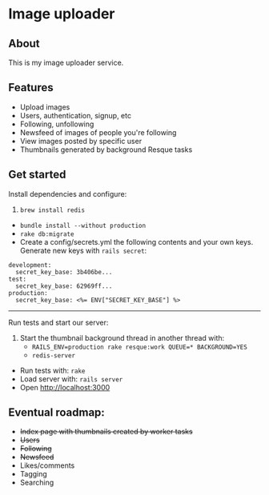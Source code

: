 # Image uploader

## About

This is my image uploader service.

## Features

- Upload images
- Users, authentication, signup, etc
- Following, unfollowing
- Newsfeed of images of people you're following
- View images posted by specific user
- Thumbnails generated by background Resque tasks

## Get started

Install dependencies and configure:

1. `brew install redis`
- `bundle install --without production`
- `rake db:migrate`
- Create a config/secrets.yml the following contents and your own keys. Generate new keys with `rails secret`:

```
development:
  secret_key_base: 3b406be...
test:
  secret_key_base: 62969ff...
production:
  secret_key_base: <%= ENV["SECRET_KEY_BASE"] %>
```

---

Run tests and start our server:

1. Start the thumbnail background thread in another thread with:
    - `RAILS_ENV=production rake resque:work QUEUE=* BACKGROUND=YES`
    - `redis-server`
- Run tests with: `rake`
- Load server with: `rails server`
- Open [http://localhost:3000]()

## Eventual roadmap:

- ~~Index page with thumbnails created by worker tasks~~
- ~~Users~~
- ~~Following~~
- ~~Newsfeed~~
- Likes/comments
- Tagging
- Searching
